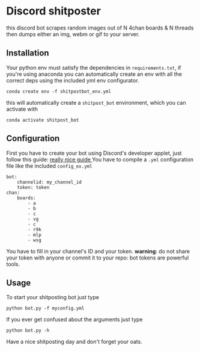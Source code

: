 # Discord shitposter

this discord bot scrapes random images out of N 4chan boards & N threads then dumps either an img, webm or gif to your server.

## Installation
Your python env must satisfy the dependencies in `requirements.txt`, if you're using anaconda you can automatically create an env with all the correct deps using the included yml env configurator.   

`conda create env -f shitpostbot_env.yml`

this will automatically create a `shitpost_bot` environment, which you can activate with   

`conda activate shitpost_bot`

## Configuration
First you have to create your bot using Discord's developer applet, just follow this guide:  [really nice guide ](https://realpython.com/how-to-make-a-discord-bot-python/)
You have to compile a `.yml` configuration file like the included `config_ex.yml`
```
bot:
    channelid: my_channel_id
    token: token
chan:
    boards:
        - a
        - b
        - c
        - vg
        - c
        - r9k
        - mlp
        - wsg
```
You have to fill in your channel's ID and your token.
**warning**: do not share your token with anyone or commit it to your repo: bot tokens are powerful tools.

## Usage
To start your shitposting bot just type

`python bot.py -f myconfig.yml`

If you ever get confused about the arguments just type

`python bot.py -h`

Have a nice shitposting day and don't forget your oats.
